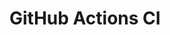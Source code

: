 # GitHub Actions CI






























































































































































































































































































































































































































































































































































































































































































































































































































































































































































































































































































































































































































































































































































































































































































































































































































































































































































































































































































































































































































































































































































































































































































































































































































































































































































































































































































































































































































































































